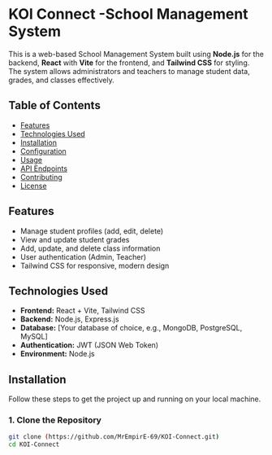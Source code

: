 # KOI Connect -School Management System

This is a web-based School Management System built using **Node.js** for the backend, **React** with **Vite** for the frontend, and **Tailwind CSS** for styling. The system allows administrators and teachers to manage student data, grades, and classes effectively.

## Table of Contents

- [Features](#features)
- [Technologies Used](#technologies-used)
- [Installation](#installation)
- [Configuration](#configuration)
- [Usage](#usage)
- [API Endpoints](#api-endpoints)
- [Contributing](#contributing)
- [License](#license)

## Features

- Manage student profiles (add, edit, delete)
- View and update student grades
- Add, update, and delete class information
- User authentication (Admin, Teacher)
- Tailwind CSS for responsive, modern design

## Technologies Used

- **Frontend:** React + Vite, Tailwind CSS
- **Backend:** Node.js, Express.js
- **Database:** [Your database of choice, e.g., MongoDB, PostgreSQL, MySQL]
- **Authentication:** JWT (JSON Web Token)
- **Environment:** Node.js

## Installation

Follow these steps to get the project up and running on your local machine.

### 1. Clone the Repository

```bash
git clone (https://github.com/MrEmpirE-69/KOI-Connect.git)
cd KOI-Connect
